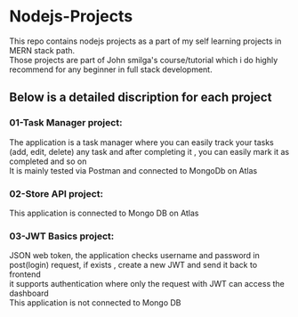 # Nodejs-Projects

This repo contains nodejs projects as a part of my self learning projects in MERN stack path.<br/>
Those projects are part of John smilga's course/tutorial which i do highly recommend for any beginner in full stack development.

## Below is a detailed discription for each project

### 01-Task Manager project:

The application is a task manager where you can easily track your tasks (add, edit, delete) any task and after completing it , you can easily mark it as completed and so on
<br/>
It is mainly tested via Postman and connected to MongoDb on Atlas

### 02-Store API project:

This application is connected to Mongo DB on Atlas

### 03-JWT Basics project:

JSON web token, the application checks username and password in post(login) request, if exists , create a new JWT and send it back to frontend <br/>
it supports authentication where only the request with JWT can access the dashboard<br/>
This application is not connected to Mongo DB
